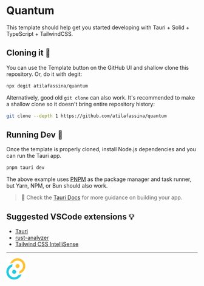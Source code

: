 
# Quantum

This template should help get you started developing with Tauri + Solid + TypeScript + TailwindCSS.

## Cloning it 🐑

You can use the Template button on the GitHub UI and shallow clone this repository. Or, do it with degit:

```sh
npx degit atilafassina/quantum
```

Alternatively, good old `git clone` can also work. It's recommended to make a shallow clone so it doesn't bring entire repository history:

```sh
git clone --depth 1 https://github.com/atilafassina/quantum
```

## Running Dev 🚀

Once the template is properly cloned, install Node.js dependencies and you can run the Tauri app.

```sh
pnpm tauri dev
```

The above example uses [PNPM](https://pnpm.io) as the package manager and task runner, but Yarn, NPM, or Bun should also work.

> 🛟 Check the [Tauri Docs](https://tauri.app) for more guidance on building your app.

## Suggested VSCode extensions 💡

- [Tauri](https://marketplace.visualstudio.com/items?itemName=tauri-apps.tauri-vscode)
- [rust-analyzer](https://marketplace.visualstudio.com/items?itemName=rust-lang.rust-analyzer)
- [Tailwind CSS IntelliSense](https://marketplace.visualstudio.com/items?itemName=bradlc.vscode-tailwindcss)

---

<img width="50" src="/public/tauri.svg" />
